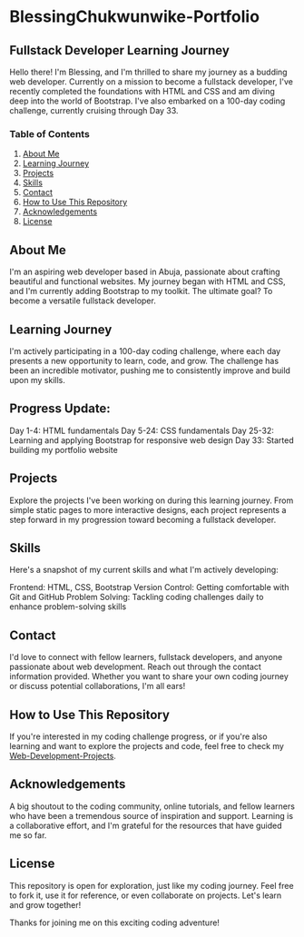 # BlessingChukwunwike-Portfolio

## Fullstack Developer Learning Journey

Hello there! I'm Blessing, and I'm thrilled to share my journey as a budding web developer. Currently on a mission to become a fullstack developer, I've recently completed the foundations with HTML and CSS and am diving deep into the world of Bootstrap. I've also embarked on a 100-day coding challenge, currently cruising through Day 33.

### Table of Contents
1. [About Me](#about-me)
2. [Learning Journey](#learning-journey)
3. [Projects](#projects)
4. [Skills](#skills)
5. [Contact](#contact)
6. [How to Use This Repository](#how-to-use-this-repository)
7. [Acknowledgements](#acknowledgements)
8. [License](#license)

## About Me
I'm an aspiring web developer based in Abuja, passionate about crafting beautiful and functional websites. My journey began with HTML and CSS, and I'm currently adding Bootstrap to my toolkit. The ultimate goal? To become a versatile fullstack developer.

## Learning Journey
I'm actively participating in a 100-day coding challenge, where each day presents a new opportunity to learn, code, and grow. The challenge has been an incredible motivator, pushing me to consistently improve and build upon my skills.

## Progress Update:
Day 1-4: HTML fundamentals
Day 5-24: CSS fundamentals
Day 25-32: Learning and applying Bootstrap for responsive web design
Day 33: Started building my portfolio website

## Projects
Explore the projects I've been working on during this learning journey. From simple static pages to more interactive designs, each project represents a step forward in my progression toward becoming a fullstack developer.

## Skills
Here's a snapshot of my current skills and what I'm actively developing:

Frontend: HTML, CSS, Bootstrap
Version Control: Getting comfortable with Git and GitHub
Problem Solving: Tackling coding challenges daily to enhance problem-solving skills

## Contact
I'd love to connect with fellow learners, fullstack developers, and anyone passionate about web development. Reach out through the contact information provided. Whether you want to share your own coding journey or discuss potential collaborations, I'm all ears!

## How to Use This Repository
If you're interested in my coding challenge progress, or if you're also learning and want to explore the projects and code, feel free to check my [Web-Development-Projects](https://github.com/BEChukwunwike/Web-Development-Projects).

## Acknowledgements
A big shoutout to the coding community, online tutorials, and fellow learners who have been a tremendous source of inspiration and support. Learning is a collaborative effort, and I'm grateful for the resources that have guided me so far.

## License
This repository is open for exploration, just like my coding journey. Feel free to fork it, use it for reference, or even collaborate on projects. Let's learn and grow together!

Thanks for joining me on this exciting coding adventure!
